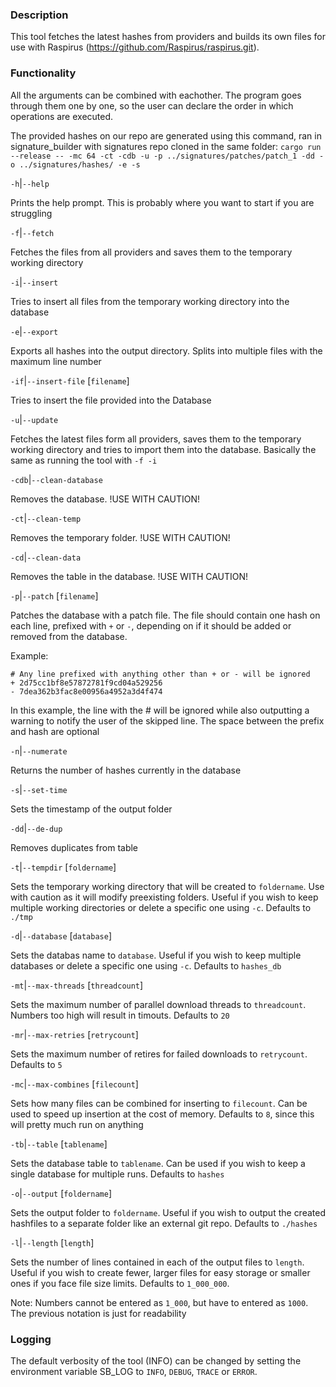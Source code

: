 ### Description

This tool fetches the latest hashes from providers and builds its own files for use with Raspirus (https://github.com/Raspirus/raspirus.git).

### Functionality

All the arguments can be combined with eachother. The program goes through them one by one, so the user can declare the order in which operations are executed.

The provided hashes on our repo are generated using this command, ran in signature_builder with signatures repo cloned in the same folder: `cargo run --release -- -mc 64 -ct -cdb -u -p ../signatures/patches/patch_1 -dd -o ../signatures/hashes/ -e -s`

<p> </p>

`-h`|`--help`

Prints the help prompt. This is probably where you want to start if you are struggling

<p> </p>

`-f`|`--fetch`

Fetches the files from all providers and saves them to the temporary working directory

<p> </p>

`-i`|`--insert`

Tries to insert all files from the temporary working directory into the database

<p> </p>

`-e`|`--export`

Exports all hashes into the output directory. Splits into multiple files with the maximum line number

<p> </p>

`-if`|`--insert-file` [`filename`]

Tries to insert the file provided into the Database

<p> </p>

`-u`|`--update`

Fetches the latest files form all providers, saves them to the temporary working directory and tries to import them into the database. Basically the same as running the tool with `-f -i`

<p> </p>

`-cdb`|`--clean-database`

Removes the database. !USE WITH CAUTION!

<p> </p>

`-ct`|`--clean-temp`

Removes the temporary folder. !USE WITH CAUTION!

<p> </p>

`-cd`|`--clean-data`

Removes the table in the database. !USE WITH CAUTION!

<p> </p>

`-p`|`--patch` [`filename`]

Patches the database with a patch file. The file should contain one hash on each line, prefixed with `+` or `-`, depending on if it should be added or removed from the database.

Example:

```
# Any line prefixed with anything other than + or - will be ignored
+ 2d75cc1bf8e57872781f9cd04a529256
- 7dea362b3fac8e00956a4952a3d4f474
```

In this example, the line with the # will be ignored while also outputting a warning to notify the user of the skipped line. The space between the prefix and hash are optional

<p> </p>

`-n`|`--numerate`

Returns the number of hashes currently in the database

<p> </p>

`-s`|`--set-time`

Sets the timestamp of the output folder

<p> </p>

`-dd`|`--de-dup`

Removes duplicates from table

<p> </p>

`-t`|`--tempdir` [`foldername`]

Sets the temporary working directory that will be created to `foldername`. Use with caution as it will modify preexisting folders. Useful if you wish to keep multiple working directories or delete a specific one using `-c`. Defaults to `./tmp`

<p> </p>

`-d`|`--database` [`database`]

Sets the databas name to `database`. Useful if you wish to keep multiple databases or delete a specific one using `-c`. Defaults to `hashes_db`

<p> </p>

`-mt`|`--max-threads` [`threadcount`]

Sets the maximum number of parallel download threads to `threadcount`. Numbers too high will result in timouts. Defaults to `20`

<p> </p>

`-mr`|`--max-retries` [`retrycount`]

Sets the maximum number of retires for failed downloads to `retrycount`. Defaults to `5`

<p> </p>

`-mc`|`--max-combines` [`filecount`]

Sets how many files can be combined for inserting to `filecount`. Can be used to speed up insertion at the cost of memory. Defaults to `8`, since this will pretty much run on anything

<p> </p>

`-tb`|`--table` [`tablename`]

Sets the database table to `tablename`. Can be used if you wish to keep a single database for multiple runs.  Defaults to `hashes`

<p> </p>

`-o`|`--output` [`foldername`]

Sets the output folder to `foldername`. Useful if you wish to output the created hashfiles to a separate folder like an external git repo. Defaults to `./hashes`

<p> </p>

`-l`|`--length` [`length`]

Sets the number of lines contained in each of the output files to `length`. Useful if you wish to create fewer, larger files for easy storage or smaller ones if you face file size limits. Defaults to `1_000_000`.

Note: Numbers cannot be entered as `1_000`, but have to entered as `1000`. The previous notation is just for readability

### Logging

The default verbosity of the tool (INFO) can be changed by setting the environment variable SB_LOG to `INFO`, `DEBUG`, `TRACE` or `ERROR`.
